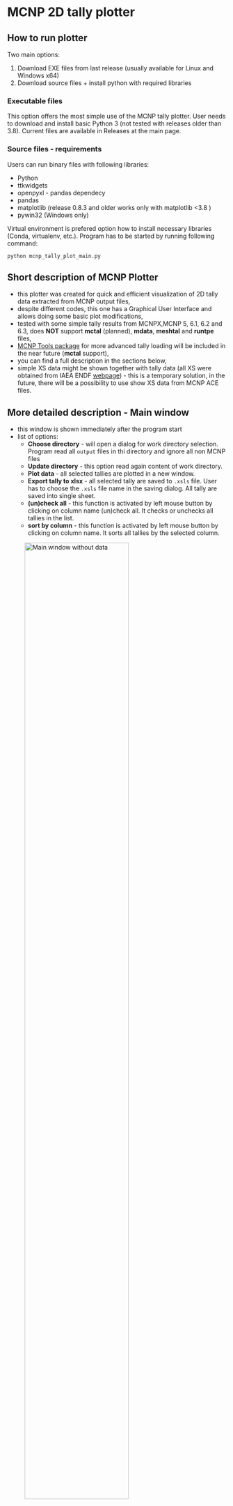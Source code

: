 # MCNP 2D tally plotter

<!--
## TODO:
https://www.freecodecamp.org/news/how-to-write-a-good-readme-file/
-->

## How to run plotter
Two main options:
1. Download EXE files from last release (usually available for Linux and Windows x64)
2. Download source files + install python with required libraries

### Executable files
This option offers the most simple use of the MCNP tally plotter. User needs to download and install basic Python 3 (not tested with releases older than 3.8). Current files are available in Releases at the main page.

### Source files - requirements
Users can run binary files with following libraries:
- Python
- ttkwidgets
- openpyxl - pandas dependecy
- pandas
- matplotlib (release 0.8.3 and older works only with matplotlib <3.8 )
- pywin32 (Windows only)

Virtual environment is prefered option how to install necessary libraries (Conda, virtualenv, etc.). Program has to be started by running following command:

<!--- To recreate the Conda environment, for this project, run the following command:

```
conda env create --file environment_file.yml
```

This will create a new environment named `plotter_env` or similar. The dependencies and versions should be same as ones used in this project.

The `plotter_env` can be activated trough **Anaconda Prompt** or with **Anaconda Navigator**. Users can run software by using this command in the activated environment:
-->

```
python mcnp_tally_plot_main.py
```

## Short description of MCNP Plotter

* this plotter was created for quick and efficient visualization of 2D tally data extracted from MCNP output files,
* despite different codes, this one has a Graphical User Interface and allows doing some basic plot modifications,
* tested with some simple tally results from MCNPX,MCNP 5, 6.1, 6.2 and 6.3, does **NOT** support  **mctal** (planned), **mdata**, **meshtal** and **runtpe** files,
* [MCNP Tools package](https://github.com/lanl/mcnptools) for more advanced tally loading will be included in the near future (**mctal** support),
* you can find a full description in the sections below,
* simple XS data might be shown together with tally data (all XS were obtained from IAEA ENDF [webpage](https://www-nds.iaea.org/exfor/endf.htm)) - this is a temporary solution, in the future, there will be a possibility to use show XS data from MCNP ACE files.

## More detailed description - Main window

- this window is shown immediately after the program start
- list of options:
  - **Choose directory** - will open a dialog for work directory selection. Program read all `output` files in thi directory and ignore all non MCNP files
  - **Update directory** - this option read again content of work directory.
  - **Plot data** - all selected tallies are plotted in a new window.
  - **Export tally to xlsx** - all selected tally are saved to `.xsls` file. User has to choose the `.xsls` file name in the saving dialog. All tally are saved into single sheet.
  - **(un)check all** - this function is activated by left mouse button by clicking on column name (un)check all. It checks or unchecks all tallies in the list.
  - **sort by column** - this function is activated by left mouse button by clicking on column name. It sorts all tallies by the selected column.

<figure>
  <img
  src="doc/mcnp_plotter/main_win_empty.PNG"
  width="75%"
  height="75%"
  alt="Main window without data">
  <figcaption>Main window without data</figcaption>
</figure>

- the table in the main window contains several columns which are shown after the first output file is read:
  - the first column is check box for data selection
  - **File** - is a unique identifier created from output file name and tally number
  - **Tally number** - tally number from output file
  - **Tally type** - shows a tally type from output file
  - **Particle** - tally particle
  - **Number of values** - number of values in the tally
  - **E_cut-off (MeV)** - energy cut off is taken from the output cut off table if was printed or default value is used (default values are taken from the MCNP manual). Cut off energy is put before first energy in the tally results.
  - **E_min (MeV)** - lowest energy from the tally
  - **E_max (MeV)** - highest energy from the tally
  - **comment** - tally comment if was defined by user

### Main window with available tallies:

<figure>
  <img
  src="doc/mcnp_plotter/main_win_data.PNG"
  width="75%"
  height="75%"
  alt="Main window with data">
  <figcaption>Main window with data</figcaption>
</figure>

<figure>
  <img
  src="doc/mcnp_plotter/excel_export.PNG"
  width="75%"
  height="75%"
  alt="Example of .xlsx file export">
  <figcaption>Example of .xlsx file export</figcaption>
</figure>

## More detailed description - Plot window
- the main parts of the plot window:
  1. figure section - shows data selected in the main window and edited by section 2. and 3.
  2. plotter settings - this section allows some basic changes. A more detailed description is below.
  3. figure tools - allows manual zoom by magnifier tool, move in changes back and forward, modify position of titles and plot, move curves in the figure and save plot into several formats.

<figure>
  <img
  src="doc/mcnp_plotter/plot_win_init_sec.png"
  width="75%"
  height="75%"
  alt="Plotter window only with tally data">
  <figcaption>Plotter window only with tally data</figcaption>
</figure>

### Plot settings and replot
- most of the plot settings are applied instantly.
- this behavior could be deactivated by check box in bottom part of the window (Replot frame). Then, all changes are applied with button **Replot**.
- A Quit button could be used for a return to the main window. 

**A brief description of major settings:**
* some settings are not available after the **Plotting window** is opened. The activation depends on availability of appropriate dataset(s).
* **Axis scale** frame allows to change axes scale between linear and logarithmic options
* **Data input** frame offers several optins
  * data normalization per 1 MeV (data are divided by energy bins). Default data are normalized.
  * show/hide error bars might be useful in a case of worse statistics when a figure is saturated by error bars.
  * show/hide first bin might be useful to hide value between cut-off energy and first tally bin (if the first tally energy bin does not start with the zero/cut-off value then the MCNP is capturing values in this energy range).
  * a menu button in Data input frame allows choosing a tally for ratio plot. All other tallies are divided by the selected tally. This works only if all tallies in the plot have the same bins.
* **Legend setting** frame - allows change legend position and font size.
  * Legend editor button opens a new window with text editor for a `config_legend` file modifications. User can change datasets labels in the plot legend.
* **Font size** frame - allows change Axes labels and Ticks font size.
* **Grid settings** frame - allows to turn on/off a grid with different settings.
* **Save** frame allows store a figure with specific dimensions and DPI. LaTeX option is **not** available right now.
* **Cross-section** (XS) frame allows showing XS data in the picture with a secondary Y axis. Options connected to XS are activated when user uploads XS data
* **Settings** frame - allows open and modify `config_export` file. This file stores all current options chosen by user in GUI window and some options which are availabel only through configuration file. Functions available in config file (this might change in time):
  * a text of axes labels
  * text used in the figure title (has to be activated by user - default off)
  * Reload config button - read again setting from the  `config` file (in case users made changes in an external text editor)
* **Axes limits** allows to change minimum and maximum values of all axes.
  * `None` value is used if user wants let the plotter chose these values automatically. Changes might be applied by hitting `Enter` key when the cursor is active in an entry box.

<figure>
  <img
  src="doc/mcnp_plotter/plot_win_xs-data.PNG"
  width="75%"
  height="75%"
  alt="Plotter window with tally result and XS data">
  <figcaption>Plotter window with tally result and XS data</figcaption>
</figure>


### Config files editor
- Editor settings/legend from Export frame opens a new window depending on a menu button above this button
- there are two options:
  - config_export - this file content wide option for figure editing. It includes axis title names and min/max values, figure export parameters (dpi, file extension), etc. Default value for all variables is `None`  
  - config_legend - in this file are stored all tallies during the read process if they are not already here. Users can change the file name used in the figure legend by editing string behind equal symbol.

### config export window:

<img src="doc/mcnp_plotter/editor_win_config.PNG" alt= “” width="50%" height="50%">

### legend export window:

<img src="doc/mcnp_plotter/editor_win_legend.PNG" alt= “” width="50%" height="50%">

- the graph is reploted automatically when the user saves the config file and closes the editor window

### Source of XS data

- in the current state is supported only a specific format of XS data from the IAEA ENDF [webpage](https://www-nds.iaea.org/exfor/endf.htm)
- in this database are available, all main evaluated databases and their older versions
- the user has to select and plot all required data. In the plotter page is possible to download all plotted data (red circle in the picture below)

<img src="doc/mcnp_plotter/endf_xs_export.PNG" alt= “” width="75%" height="75%">

- the MCNP plotter can show data only from one file. Therefore, all XS values must be in one file.
- as a control sequence is used `#` symbol. Only data where is `#` removed from name string will be plotted.
- a string following a tally name is used as a name in figure legend.

<img src="doc/mcnp_plotter/endf_xs_name.PNG" width="50%" height="50%" title="XS data file example downloaded from ENDF page.">

## Compilation:
The compilation was performed using the **PyInstaller** package within a **venv** environment, along with the necessary libraries required by the plotter. Below are the exact settings used for compiling on both Linux and Windows.

A **venv** environment was chosen instead of **conda** to reduce the size of the final executable. This is because conda often installs a large number of optional libraries that are not needed, resulting in a significantly larger output.

### Windows:
```
pyinstaller mcnp_tally_plot_main.py \
--onefile \
--noconsole \
--hiddenimport=matplotlib.backends.backend_pdf \
--hiddenimport=matplotlib.backends.backend_svg \
--hiddenimport=matplotlib.backends.backend_ps
```

### Linux:
```
pyinstaller mcnp_tally_plot_main.py \
  --onefile \
  --noconsole \
  --hiddenimport=matplotlib.backends.backend_pdf \
  --hiddenimport=matplotlib.backends.backend_svg \
  --hiddenimport=matplotlib.backends.backend_ps \
  --hidden-import=PIL._tkinter_finder
```

### Mac:
```
pyinstaller mcnp_tally_plot_main.py \
  --onefile \
  --noconsole \
  --hidden-import=matplotlib.backends.backend_pdf \
  --hidden-import=matplotlib.backends.backend_svg \
  --hidden-import=matplotlib.backends.backend_ps \
  --hidden-import=PIL._tkinter_finder
```
